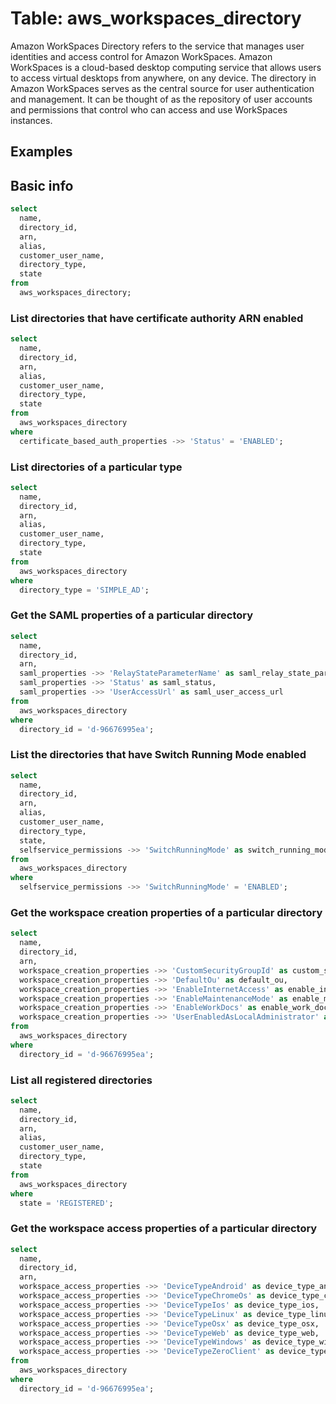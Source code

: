# Table: aws_workspaces_directory

Amazon WorkSpaces Directory refers to the service that manages user identities and access control for Amazon WorkSpaces. Amazon WorkSpaces is a cloud-based desktop computing service that allows users to access virtual desktops from anywhere, on any device. The directory in Amazon WorkSpaces serves as the central source for user authentication and management. It can be thought of as the repository of user accounts and permissions that control who can access and use WorkSpaces instances.

## Examples

## Basic info

```sql
select
  name,
  directory_id,
  arn,
  alias,
  customer_user_name,
  directory_type,
  state
from
  aws_workspaces_directory;
```

### List directories that have certificate authority ARN enabled

```sql
select
  name,
  directory_id,
  arn,
  alias,
  customer_user_name,
  directory_type,
  state
from
  aws_workspaces_directory
where
  certificate_based_auth_properties ->> 'Status' = 'ENABLED';
```

### List directories of a particular type

```sql
select
  name,
  directory_id,
  arn,
  alias,
  customer_user_name,
  directory_type,
  state
from
  aws_workspaces_directory
where
  directory_type = 'SIMPLE_AD';
```

### Get the SAML properties of a particular directory

```sql
select
  name,
  directory_id,
  arn,
  saml_properties ->> 'RelayStateParameterName' as saml_relay_state_parameter_name,
  saml_properties ->> 'Status' as saml_status,
  saml_properties ->> 'UserAccessUrl' as saml_user_access_url
from
  aws_workspaces_directory
where
  directory_id = 'd-96676995ea';
```

### List the directories that have Switch Running Mode enabled

```sql
select
  name,
  directory_id,
  arn,
  alias,
  customer_user_name,
  directory_type,
  state,
  selfservice_permissions ->> 'SwitchRunningMode' as switch_running_mode
from
  aws_workspaces_directory
where
  selfservice_permissions ->> 'SwitchRunningMode' = 'ENABLED';
```

### Get the workspace creation properties of a particular directory

```sql
select
  name,
  directory_id,
  arn,
  workspace_creation_properties ->> 'CustomSecurityGroupId' as custom_security_group_id,
  workspace_creation_properties ->> 'DefaultOu' as default_ou,
  workspace_creation_properties ->> 'EnableInternetAccess' as enable_internet_access,
  workspace_creation_properties ->> 'EnableMaintenanceMode' as enable_maintenance_mode,
  workspace_creation_properties ->> 'EnableWorkDocs' as enable_work_docs,
  workspace_creation_properties ->> 'UserEnabledAsLocalAdministrator' as user_enabled_as_local_administrator
from
  aws_workspaces_directory
where
  directory_id = 'd-96676995ea';
```

### List all registered directories

```sql
select
  name,
  directory_id,
  arn,
  alias,
  customer_user_name,
  directory_type,
  state
from
  aws_workspaces_directory
where
  state = 'REGISTERED';
```

### Get the workspace access properties of a particular directory

```sql
select
  name,
  directory_id,
  arn,
  workspace_access_properties ->> 'DeviceTypeAndroid' as device_type_android,
  workspace_access_properties ->> 'DeviceTypeChromeOs' as device_type_chrome_os,
  workspace_access_properties ->> 'DeviceTypeIos' as device_type_ios,
  workspace_access_properties ->> 'DeviceTypeLinux' as device_type_linux,
  workspace_access_properties ->> 'DeviceTypeOsx' as device_type_osx,
  workspace_access_properties ->> 'DeviceTypeWeb' as device_type_web,
  workspace_access_properties ->> 'DeviceTypeWindows' as device_type_windows,
  workspace_access_properties ->> 'DeviceTypeZeroClient' as device_type_zero_client
from
  aws_workspaces_directory
where
  directory_id = 'd-96676995ea';
```